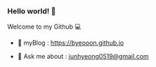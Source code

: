 ### Hello world! 👋

Welcome to my Github 💻

* 🐫 myBlog  : https://byeooon.github.io

* 💬 Ask me about : junhyeong0519@gmail.com

<!--
**Byeooon/Byeooon** is a ✨ _special_ ✨ repository because its `README.md` (this file) appears on your GitHub profile.

Here are some ideas to get you started:

- 🔭 I’m currently working on ...
- 🌱 I’m currently learning ...
- 👯 I’m looking to collaborate on ...
- 🤔 I’m looking for help with ...
- 💬 Ask me about ...
- 📫 How to reach me: ...
- 😄 Pronouns: ...
- ⚡ Fun fact: ...
-->
